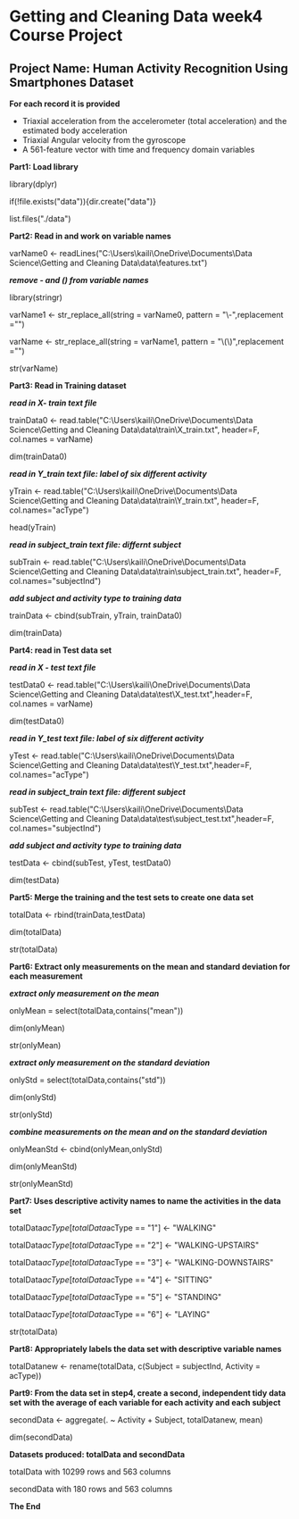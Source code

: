 # Getting and Cleaning Data week4 Course Project
## Project Name: Human Activity Recognition Using Smartphones Dataset

**For each record it is provided**    

- Triaxial acceleration from the accelerometer (total acceleration) and the estimated body acceleration 
- Triaxial Angular velocity from the gyroscope                                                     
- A 561-feature vector with time and frequency domain variables

**Part1: Load library**

library(dplyr)

if(!file.exists("data")){dir.create("data")}

list.files("./data")

**Part2: Read in and work on variable names**

varName0 <- readLines("C:\\Users\\kaili\\OneDrive\\Documents\\Data Science\\Getting and Cleaning Data\\data\\features.txt")

***remove - and () from variable names***

library(stringr)

varName1 <- str_replace_all(string = varName0, pattern = "\\-",replacement ="")

varName <- str_replace_all(string = varName1, pattern = "\\(\\)",replacement ="")

str(varName)

**Part3: Read in Training dataset**

***read in X- train text file***

trainData0 <- read.table("C:\\Users\\kaili\\OneDrive\\Documents\\Data Science\\Getting and Cleaning Data\\data\\train\\X_train.txt", header=F, col.names = varName)

dim(trainData0)

***read in Y_train text file: label of six different activity***

yTrain <- read.table("C:\\Users\\kaili\\OneDrive\\Documents\\Data Science\\Getting and Cleaning Data\\data\\train\\Y_train.txt", header=F, col.names="acType")

head(yTrain)

***read in subject_train text file: differnt subject***

subTrain <- read.table("C:\\Users\\kaili\\OneDrive\\Documents\\Data Science\\Getting and Cleaning Data\\data\\train\\subject_train.txt", header=F, col.names="subjectInd")
                      
***add subject and activity type to training data***

trainData <- cbind(subTrain, yTrain, trainData0)

dim(trainData)

**Part4: read in Test data set**

***read in X - test text file***

testData0 <- read.table("C:\\Users\\kaili\\OneDrive\\Documents\\Data Science\\Getting and Cleaning Data\\data\\test\\X_test.txt",header=F, col.names = varName)

dim(testData0)

***read in Y_test text file: label of six different activity***

yTest <- read.table("C:\\Users\\kaili\\OneDrive\\Documents\\Data Science\\Getting and Cleaning Data\\data\\test\\Y_test.txt",header=F, col.names="acType")

***read in subject_train text file: different subject***

subTest <- read.table("C:\\Users\\kaili\\OneDrive\\Documents\\Data Science\\Getting and Cleaning Data\\data\\test\\subject_test.txt",header=F, col.names="subjectInd")

***add subject and activity type to training data***

testData <- cbind(subTest, yTest, testData0)

dim(testData)

**Part5: Merge the training and the test sets to create one data set**

totalData <- rbind(trainData,testData)

dim(totalData)

str(totalData)

**Part6: Extract only measurements on the mean and standard deviation for each measurement**

***extract only measurement on the mean***

onlyMean = select(totalData,contains("mean"))

dim(onlyMean)

str(onlyMean)

***extract only measurement on the standard deviation***

onlyStd = select(totalData,contains("std")) 

dim(onlyStd)

str(onlyStd)

***combine measurements on the mean and on the standard deviation***

onlyMeanStd <- cbind(onlyMean,onlyStd)

dim(onlyMeanStd)

str(onlyMeanStd)

**Part7: Uses descriptive activity names to name the activities in the data set**

totalData$acType[totalData$acType == "1"] <- "WALKING"

totalData$acType[totalData$acType == "2"] <- "WALKING-UPSTAIRS"

totalData$acType[totalData$acType == "3"] <- "WALKING-DOWNSTAIRS"

totalData$acType[totalData$acType == "4"] <- "SITTING"

totalData$acType[totalData$acType == "5"] <- "STANDING"

totalData$acType[totalData$acType == "6"] <- "LAYING"

str(totalData)

**Part8: Appropriately labels the data set with descriptive variable names**

totalDatanew <- rename(totalData, c(Subject = subjectInd, Activity = acType))

**Part9: From the data set in step4, create a second, independent tidy data set**
**with the average of each variable for each activity and each subject**

secondData <- aggregate(. ~ Activity + Subject, totalDatanew, mean)

dim(secondData)

**Datasets produced: totalData and secondData**

totalData with 10299 rows and 563 columns

secondData with 180 rows and 563 columns

**The End**



